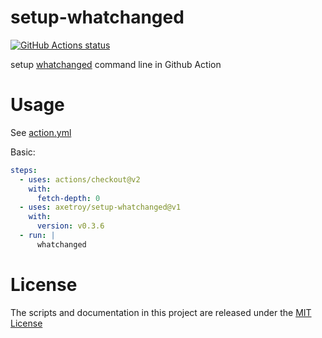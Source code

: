 # setup-whatchanged

[![GitHub Actions status](https://github.com/axetroy/setup-whatchanged/workflows/ci/badge.svg?branch=master)](https://github.com/axetroy/setup-whatchanged/actions)

setup [whatchanged](https://github.com/axetroy/whatchanged) command line in
Github Action

# Usage

See [action.yml](action.yml)

Basic:

```yaml
steps:
  - uses: actions/checkout@v2
    with:
      fetch-depth: 0
  - uses: axetroy/setup-whatchanged@v1
    with:
      version: v0.3.6
  - run: |
      whatchanged
```

# License

The scripts and documentation in this project are released under the
[MIT License](LICENSE)

